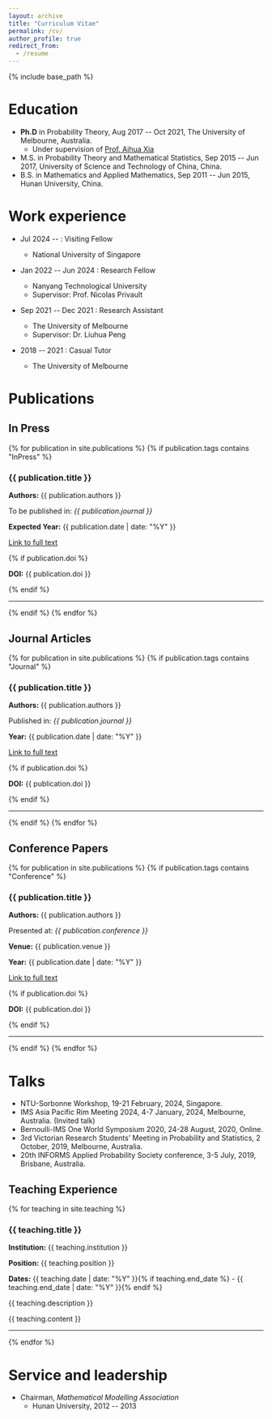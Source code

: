 ```yaml
---
layout: archive
title: "Curriculum Vitae"
permalink: /cv/
author_profile: true
redirect_from:
  - /resume
---
```


{% include base_path %}


# Education

* __Ph.D__ in Probability Theory, Aug 2017 -- Oct 2021, The University of Melbourne, Australia.
  * Under supervision of [Prof. Aihua Xia](https://researchers.ms.unimelb.edu.au/~aihuaxia@unimelb/)
* M.S. in Probability Theory and Mathematical Statistics, Sep 2015 -- Jun 2017, University of Science and Technology of China, China.
* B.S. in Mathematics and Applied Mathematics, Sep 2011 -- Jun 2015, Hunan University, China.

# Work experience

* Jul 2024 --  : Visiting Fellow
  * National University of Singapore

* Jan 2022 -- Jun 2024 : Research Fellow
  * Nanyang Technological University 
  * Supervisor: Prof. Nicolas Privault

* Sep 2021 -- Dec 2021 : Research Assistant
  * The University of Melbourne
  * Supervisor: Dr. Liuhua Peng

* 2018 -- 2021 : Casual Tutor
  * The University of Melbourne

# Publications

<!-- In Press Section -->
<h2>In Press</h2>
{% for publication in site.publications %}
  {% if publication.tags contains "InPress" %}
  <h3>{{ publication.title }}</h3>
  <p><strong>Authors:</strong> {{ publication.authors }}</p>
  <p>To be published in: <em>{{ publication.journal }}</em></p>
  <p><strong>Expected Year:</strong> {{ publication.date | date: "%Y" }}</p>
  <p><a href="{{ publication.link }}">Link to full text</a></p>
  {% if publication.doi %}
  <p><strong>DOI:</strong> {{ publication.doi }}</p>
  {% endif %}
  <hr>
  {% endif %}
{% endfor %}

<!-- Journal Articles Section -->
<h2>Journal Articles</h2>
{% for publication in site.publications %}
  {% if publication.tags contains "Journal" %}
  <h3>{{ publication.title }}</h3>
  <p><strong>Authors:</strong> {{ publication.authors }}</p>
  <p>Published in: <em>{{ publication.journal }}</em></p>
  <p><strong>Year:</strong> {{ publication.date | date: "%Y" }}</p>
  <p><a href="{{ publication.link }}">Link to full text</a></p>
  {% if publication.doi %}
  <p><strong>DOI:</strong> {{ publication.doi }}</p>
  {% endif %}
  <hr>
  {% endif %}
{% endfor %}

<!-- Conference Papers Section -->
<h2>Conference Papers</h2>
{% for publication in site.publications %}
  {% if publication.tags contains "Conference" %}
  <h3>{{ publication.title }}</h3>
  <p><strong>Authors:</strong> {{ publication.authors }}</p>
  <p>Presented at: <em>{{ publication.conference }}</em></p>
  <p><strong>Venue:</strong> {{ publication.venue }}</p>
  <p><strong>Year:</strong> {{ publication.date | date: "%Y" }}</p>
  <p><a href="{{ publication.link }}">Link to full text</a></p>
  {% if publication.doi %}
  <p><strong>DOI:</strong> {{ publication.doi }}</p>
  {% endif %}
  <hr>
  {% endif %}
{% endfor %}
  
# Talks

* NTU-Sorbonne Workshop, 19-21 February, 2024, Singapore.
* IMS Asia Pacific Rim Meeting 2024, 4-7 January, 2024, Melbourne, Australia. (Invited talk)
* Bernoulli-IMS One World Symposium 2020, 24-28 August, 2020, Online.
* 3rd Victorian Research Students’ Meeting in Probability and Statistics, 2 October, 2019, Melbourne, Australia.
* 20th INFORMS Applied Probability Society conference, 3-5 July, 2019, Brisbane, Australia.

## Teaching Experience

{% for teaching in site.teaching %}
  <h3>{{ teaching.title }}</h3>
  <p><strong>Institution:</strong> {{ teaching.institution }}</p>
  <p><strong>Position:</strong> {{ teaching.position }}</p>
  <p><strong>Dates:</strong> {{ teaching.date | date: "%Y" }}{% if teaching.end_date %} - {{ teaching.end_date | date: "%Y" }}{% endif %}</p>
  <p>{{ teaching.description }}</p>

  {{ teaching.content }} <!-- Display the detailed content of the teaching or tutorial experience -->

  <hr>
{% endfor %}
  
# Service and leadership

* Chairman, _Mathematical Modelling Association_
  * Hunan University, 2012 -- 2013
